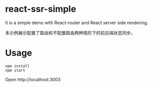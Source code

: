 # react-ssr-simple
It is a simple demo with React-router and React server side rendering.

本示例展示配置了路由和不配置路由两种情形下的前后端状态同步。

# Usage
```
npm install
npm start
```
Open http://localhost:3003
